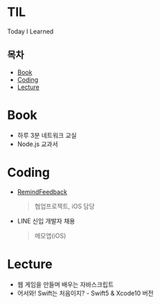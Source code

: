 # TIL
Today I Learned

## 목차
 - [Book](https://github.com/newoo/TIL#Book)
 - [Coding](https://github.com/newoo/TIL#Coding)
 - [Lecture](https://github.com/newoo/TIL#Lecture)

# Book 
 - 하루 3분 네트워크 교실
 - Node.js 교과서

# Coding
 - [RemindFeedback](https://github.com/avon-dev/remindfeedback-ios)
 
   > 협업프로젝트, iOS 담당
   
 - LINE 신입 개발자 채용
 
   > 메모앱(iOS)
 
# Lecture
 - 웹 게임을 만들며 배우는 자바스크립트
 - 어서와! Swift는 처음이지? - Swift5 & Xcode10 버전
